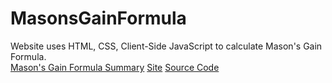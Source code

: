 # MasonsGainFormula
  Website uses HTML, CSS, Client-Side JavaScript to calculate Mason's Gain Formula. <br/>
  [Mason's Gain Formula Summary](https://en.wikipedia.org/wiki/Mason%27s_gain_formula#Formula)
  [Site](https://vader-coder.github.io/MasonsGainFormula/)
  [Source Code](https://github.com/vader-coder/MasonsGainFormula)
